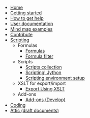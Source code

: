 * [Home](/)
* [Getting started](../getting-started/getting-started.md)
* [How to get help](../how-to-get-help.md)
* [User documentation](../user-documentation/first-steps.md)
* [Mind map examples](https://github.com/freeplane/freeplane/discussions/categories/shared-mind-maps)
* [Contribute](../contribute/contribute.md)
* [Scripting](Scripting.md)
  * Formulas
    * [Formulas](Formulas.md)
    * [Formula filter](Scripting!_Script_filter.md)
  * Scripts
    * [Scripts collection](Scripts_collection.md)
    * [Scripting! Jython](Scripting!_Jython.md)
    * [Scripting environment setup](Scripting_environment_setup.md)
  * XSLT for export/import
    * [Export Using XSLT](Export_Using_XSLT.md)
  * Add-ons
    * [Add-ons (Develop)](Add-ons_(Develop).md)
* [Coding](../coding/Git_howto.md)
* [Attic (draft documents)](/attic/ ':ignore :target=_self')
